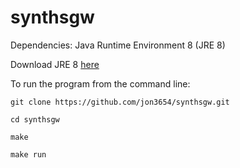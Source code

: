 # synthsgw
Dependencies: Java Runtime Environment 8 (JRE 8)

Download JRE 8 [here](http://www.oracle.com/technetwork/java/javase/downloads/jre8-downloads-2133155.html)

To run the program from the command line:

  `git clone https://github.com/jon3654/synthsgw.git`
  
  `cd synthsgw`
  
  `make`
  
  `make run`
